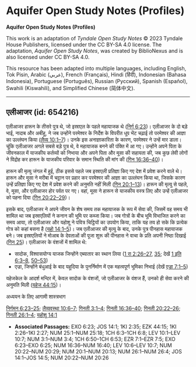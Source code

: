 # Aquifer Open Study Notes (Profiles)

**Aquifer Open Study Notes (Profiles)**

This work is an adaptation of *Tyndale Open Study Notes* © 2023 Tyndale House Publishers, licensed under the CC BY\-SA 4\.0 license. The adaptation, *Aquifer Open Study Notes*, was created by BiblioNexus and is also licensed under CC BY\-SA 4\.0\.

This resource has been adapted into multiple languages, including English, Tok Pisin, Arabic (عربي), French (Français), Hindi (हिंदी), Indonesian (Bahasa Indonesia), Portuguese (Português), Russian (Русский), Spanish (Español), Swahili (Kiswahili), and Simplified Chinese (简体中文).



--------------------------------

## एलीआजर (id: 654216)

एलीआजर हारून के तीसरे पुत्र थे, जो इस्राएल के पहले महायाजक थे ([निर्ग 6:23](https://ref.ly/Exod6:23))। एलीआजर के दो बड़े भाई, नादाब और अबीहू, ने जब उन्होंने परमेश्वर के निर्देश के विपरीत धूप भेंट चढ़ाई तो परमेश्वर की आज्ञा का उल्लंघन किया ([लैव्य 10:1–7](https://ref.ly/Lev10:1-Lev10:7))। उनके इस अनाज्ञाकारिता के कारण, परमेश्वर ने उन्हें मार डाला। चूंकि एलीआजर अगले सबसे बड़े पुत्र थे, वे महायाजक बनने की पंक्ति में आ गए। उन्होंने अपने पिता के जीवनकाल में याजकीय कर्तव्यों को निभाया और अपने पिता और मूसा की सहायता की, जब कुछ लेवी लोगों ने विद्रोह कर हारून के याजकीय परिवार के समान स्थिति की मांग की ([गिन 16:36–40](https://ref.ly/Num16:36-Num16:40))।

हारून की मृत्यु जंगल में हुई, ठीक इससे पहले जब इस्राएली प्रतिज्ञा किए गए देश में प्रवेश करने वाले थे। हारून और मूसा ने मरीबा में चट्टान पर प्रहार कर परमेश्वर की आज्ञा का उल्लंघन किया था, जिसके कारण उन्हें प्रतिज्ञा किए गए देश में प्रवेश करने की अनुमति नहीं मिली ([गिन 20:1–13](https://ref.ly/Num20:1-Num20:13))। हारून की मृत्यु से पहले, वे, मूसा, और एलीआजर होर पर्वत पर गए। वहां, मूसा ने हारून से याजकीय वस्त्र लिए और उन्हें एलीआजर को पहना दिया ([गिन 20:22–29](https://ref.ly/Num20:22-Num20:29))।

इसके बाद, एलीआजर ने अपने जीवन के शेष समय तक महायाजक के रूप में सेवा की, जिसमें वह समय भी शामिल था जब इस्राएलियों ने कनान की भूमि पर कब्जा किया। जब गोत्रों के बीच भूमि विभाजित करने का समय आया, तो एलीआजर और यहोशू ने पवित्र चिट्ठियों का उपयोग किया, ताकि यह तय हो सके कि प्रत्येक गोत्र को कहां बसना है ([यहो 14:1–5](https://ref.ly/Josh14:1-Josh14:5))। जब एलीआजर की मृत्यु के बाद, उनके पुत्र पीनहास महायाजक बने। जब इस्राएलियों ने मोआब के देवताओं की पूजा शुरू की पीनहास ने वाचा के प्रति अपनी निष्ठा दिखाई ([गिन 25](https://ref.ly/Num25:1-Num25:18))। एलीआजर के वंशजों में शामिल थे:

* सादोक, विश्वासयोग्य याजक जिन्होंने एब्यातार का स्थान लिया ([1 रा 2:26–27](https://ref.ly/1Kgs2:26-1Kgs2:27), [35](https://ref.ly/1Kgs2:35); देखें [1 इति 6:3–8](https://ref.ly/1Chr6:3-1Chr6:8), [50–53](https://ref.ly/1Chr6:50-1Chr6:53))
* एज्रा, जिन्होंने बंधुआई के बाद यहूदिया के पुनर्निर्माण में एक महत्वपूर्ण भूमिका निभाई (देखें [एज्रा 7:1–5](https://ref.ly/Ezra7:1-Ezra7:5))

यहेजकेल के आदर्श मन्दिर में, केवल सादोक के वंशजों, जो एलीआजर के वंशज हैं, उनको ही सेवा करने की अनुमति मिली ([यहेज 44:15](https://ref.ly/Ezek44:15))। 

अध्ययन के लिए आगामी शास्त्रभाग

[निर्गमन 6:23–25](https://ref.ly/Exod6:23-Exod6:25); [लैव्यवस्था 10:6–7](https://ref.ly/Lev10:6-Lev10:7); [गिनती 3:1–4](https://ref.ly/Num3:1-Num3:4); [गिनती 16:36–40](https://ref.ly/Num16:36-Num16:40); [गिनती 20:22–26](https://ref.ly/Num20:22-Num20:26); [गिनती 26:1–4](https://ref.ly/Num26:1-Num26:4); [यहोशू 14:1](https://ref.ly/Josh14:1)

* **Associated Passages:** EXO 6:23; JOS 14:1; 1KI 2:35; EZK 44:15; 1KI 2:26–1KI 2:27; NUM 25:1–NUM 25:18; 1CH 6:3–1CH 6:8; LEV 10:1–LEV 10:7; NUM 3:1–NUM 3:4; 1CH 6:50–1CH 6:53; EZR 7:1–EZR 7:5; EXO 6:23–EXO 6:25; NUM 16:36–NUM 16:40; LEV 10:6–LEV 10:7; NUM 20:22–NUM 20:29; NUM 20:1–NUM 20:13; NUM 26:1–NUM 26:4; JOS 14:1–JOS 14:5; NUM 20:22–NUM 20:26

